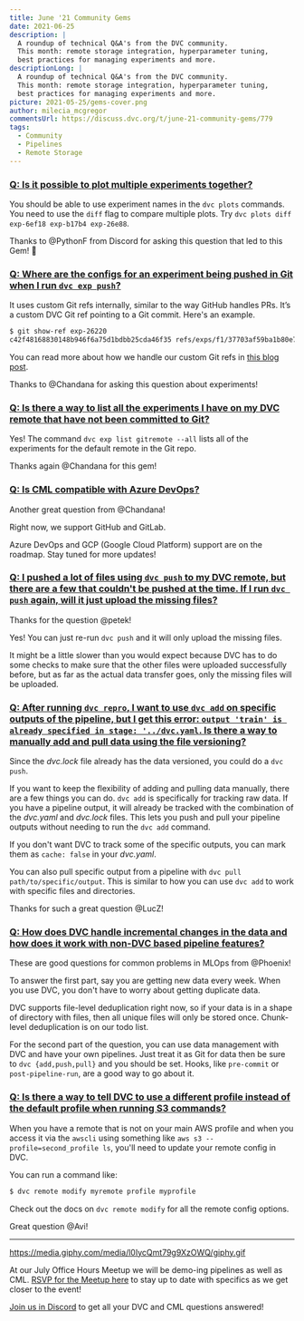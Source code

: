```yaml
---
title: June '21 Community Gems
date: 2021-06-25
description: |
  A roundup of technical Q&A's from the DVC community. 
  This month: remote storage integration, hyperparameter tuning,
  best practices for managing experiments and more.
descriptionLong: |
  A roundup of technical Q&A's from the DVC community. 
  This month: remote storage integration, hyperparameter tuning,
  best practices for managing experiments and more.
picture: 2021-05-25/gems-cover.png
author: milecia_mcgregor
commentsUrl: https://discuss.dvc.org/t/june-21-community-gems/779
tags:
  - Community
  - Pipelines
  - Remote Storage
---
```


### [Q: Is it possible to plot multiple experiments together?](https://discord.com/channels/485586884165107732/563406153334128681/834387923482181653)

You should be able to use experiment names in the `dvc plots` commands. You need
to use the `diff` flag to compare multiple plots. Try
`dvc plots diff exp-6ef18 exp-b17b4 exp-26e88`.

Thanks to @PythonF from Discord for asking this question that led to this Gem!
💎

### [Q: Where are the configs for an experiment being pushed in Git when I run `dvc exp push`?](https://discord.com/channels/485586884165107732/563406153334128681/837773937390649364)

It uses custom Git refs internally, similar to the way GitHub handles PRs. It’s
a custom DVC Git ref pointing to a Git commit. Here's an example.

```bash
$ git show-ref exp-26220
c42f48168830148b946f6a75d1bdbb25cda46f35 refs/exps/f1/37703af59ba1b80e77505a762335805d05d212/exp-26220
```

You can read more about how we handle our custom Git refs in
[this blog post](https://dvc.org/blog/experiment-refs).

Thanks to @Chandana for asking this question about experiments!

### [Q: Is there a way to list all the experiments I have on my DVC remote that have not been committed to Git?](https://discord.com/channels/485586884165107732/563406153334128681/836705209039978538)

Yes! The command `dvc exp list gitremote --all` lists all of the experiments for
the default remote in the Git repo.

Thanks again @Chandana for this gem!

### [Q: Is CML compatible with Azure DevOps?](https://discord.com/channels/485586884165107732/728693131557732403/841664412221177926)

Another great question from @Chandana!

Right now, we support GitHub and GitLab.

Azure DevOps and GCP (Google Cloud Platform) support are on the roadmap. Stay
tuned for more updates!

### [Q: I pushed a lot of files using `dvc push` to my DVC remote, but there are a few that couldn't be pushed at the time. If I run `dvc push` again, will it just upload the missing files?]()

Thanks for the question @petek!

Yes! You can just re-run `dvc push` and it will only upload the missing files.

It might be a little slower than you would expect because DVC has to do some
checks to make sure that the other files were uploaded successfully before, but
as far as the actual data transfer goes, only the missing files will be
uploaded.

### [Q: After running `dvc repro`, I want to use `dvc add` on specific outputs of the pipeline, but I get this error: `output 'train' is already specified in stage: '../dvc.yaml`. Is there a way to manually add and pull data using the file versioning?](https://discord.com/channels/485586884165107732/485596304961962003/841688323663855616)

Since the _dvc.lock_ file already has the data versioned, you could do a
`dvc push`.

If you want to keep the flexibility of adding and pulling data manually, there
are a few things you can do. `dvc add` is specifically for tracking raw data. If
you have a pipeline output, it will already be tracked with the combination of
the _dvc.yaml_ and _dvc.lock_ files. This lets you push and pull your pipeline
outputs without needing to run the `dvc add` command.

If you don't want DVC to track some of the specific outputs, you can mark them
as `cache: false` in your _dvc.yaml_.

You can also pull specific output from a pipeline with
`dvc pull path/to/specific/output`. This is similar to how you can use `dvc add`
to work with specific files and directories.

Thanks for such a great question @LucZ!

### [Q: How does DVC handle incremental changes in the data and how does it work with non-DVC based pipeline features?](https://discord.com/channels/485586884165107732/485596304961962003/846364469524430848)

These are good questions for common problems in MLOps from @Phoenix!

To answer the first part, say you are getting new data every week. When you use
DVC, you don't have to worry about getting duplicate data.

DVC supports file-level deduplication right now, so if your data is in a shape
of directory with files, then all unique files will only be stored once.
Chunk-level deduplication is on our todo list.

For the second part of the question, you can use data management with DVC and
have your own pipelines. Just treat it as Git for data then be sure to
`dvc {add,push,pull}` and you should be set. Hooks, like `pre-commit` or
`post-pipeline-run`, are a good way to go about it.

### [Q: Is there a way to tell DVC to use a different profile instead of the default profile when running S3 commands?](https://discord.com/channels/485586884165107732/563406153334128681/846857498094469120)

When you have a remote that is not on your main AWS profile and when you access
it via the `awscli` using something like `aws s3 --profile=second_profile ls`,
you'll need to update your remote config in DVC.

You can run a command like:

```bash
$ dvc remote modify myremote profile myprofile
```

Check out the docs on `dvc remote modify` for all the remote config options.

Great question @Avi!

---

https://media.giphy.com/media/l0IycQmt79g9XzOWQ/giphy.gif

At our July Office Hours Meetup we will be demo-ing pipelines as well as CML.
[RSVP for the Meetup here](https://www.meetup.com/DVC-Community-Virtual-Meetups/events/277245660/?isFirstPublish=true)
to stay up to date with specifics as we get closer to the event!

[Join us in Discord](https://discord.com/invite/dvwXA2N) to get all your DVC and
CML questions answered!
